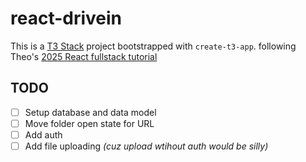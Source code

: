 # react-drivein

This is a [T3 Stack](https://create.t3.gg/) project bootstrapped with `create-t3-app`.
following Theo's [2025 React fullstack tutorial](https://youtu.be/c-hKSbzooAg?si=l2Yf-q3n-_sI_VuM)

## TODO

- [ ] Setup database and data model
- [ ] Move folder open state for URL
- [ ] Add auth
- [ ] Add file uploading *(cuz upload wtihout auth would be silly)*
